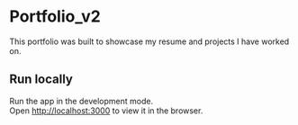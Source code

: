 # Portfolio_v2 

This portfolio was built to showcase my resume and projects I have worked on. 

## Run locally

Run the app in the development mode.\
Open [http://localhost:3000](http://localhost:3000) to view it in the browser.
